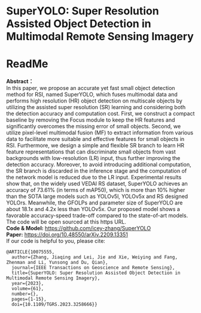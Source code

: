 # SuperYOLO: Super Resolution Assisted Object Detection in Multimodal Remote Sensing Imagery
# ReadMe
**Abstract：** <br />
In this paper, we propose an accurate yet fast small object detection method for RSI, named SuperYOLO, which fuses multimodal data and performs high resolution (HR) object detection on multiscale objects by utilizing the assisted super resolution (SR) learning and considering both the detection accuracy and computation cost. First, we construct a compact baseline by removing the Focus module to keep the HR features and significantly overcomes the missing error of small objects. Second, we utilize pixel-level multimodal fusion (MF) to extract information from various data to facilitate more suitable and effective features for small objects in RSI. Furthermore, we design a simple and flexible SR branch to learn HR feature representations that can discriminate small objects from vast backgrounds with low-resolution (LR) input, thus further improving the detection accuracy. Moreover, to avoid introducing additional computation, the SR branch is discarded in the inference stage and the computation of the network model is reduced due to the LR input. Experimental results show that, on the widely used VEDAI RS dataset, SuperYOLO achieves an accuracy of 73.61% (in terms of mAP50), which is more than 10% higher than the SOTA large models such as YOLOv5l, YOLOv5x and RS designed YOLOrs. Meanwhile, the GFOLPs and parameter size of SuperYOLO are about 18.1x and 4.2x less than YOLOv5x. Our proposed model shows a favorable accuracy-speed trade-off compared to the state-of-art models. The code will be open sourced at this https URL. <br />
**Code & Model:** https://github.com/icey-zhang/SuperYOLO <br />
**Paper:** https://doi.org/10.48550/arXiv.2209.13351
<br />
If our code is helpful to you, please cite:
```
@ARTICLE{10075555,
  author={Zhang, Jiaqing and Lei, Jie and Xie, Weiying and Fang, Zhenman and Li, Yunsong and Du, Qian},
  journal={IEEE Transactions on Geoscience and Remote Sensing}, 
  title={SuperYOLO: Super Resolution Assisted Object Detection in Multimodal Remote Sensing Imagery}, 
  year={2023},
  volume={61},
  number={},
  pages={1-15},
  doi={10.1109/TGRS.2023.3258666}}
```
